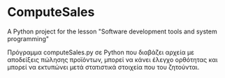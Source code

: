 # ComputeSales
A Python project for the lesson "Software development tools and system programming" 

Πρόγραµµα computeSales.py σε Python που διαβάζει αρχεία με αποδείξεις
πώλησης προϊόντων, μπορεί να κάνει έλεγχο ορθότητας και μπορεί να εκτυπώνει μετά
στατιστικά στοιχεία που του ζητούνται.
